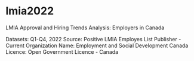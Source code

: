 # lmia2022
LMIA Approval and Hiring Trends Analysis: Employers in Canada

Datasets: Q1-Q4, 2022
Source: Positive LMIA Employes List
Publisher - Current Organization Name: Employment and Social Development Canada
Licence: Open Government Licence - Canada



